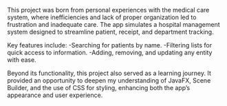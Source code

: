This project was born from personal experiences with the medical care system, where inefficiencies and lack of proper organization led to frustration and inadequate care. The app simulates a hospital management system designed to streamline patient, receipt, and department tracking.

Key features include:
-Searching for patients by name.
-Filtering lists for quick access to information.
-Adding, removing, and updating any entity with ease.

Beyond its functionality, this project also served as a learning journey. It provided an opportunity to deepen my understanding of JavaFX, Scene Builder, and the use of CSS for styling, enhancing both the app’s appearance and user experience.
